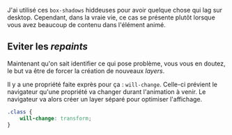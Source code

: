J'ai utilisé ces `box-shadows` hiddeuses pour avoir quelque chose qui lag sur desktop. Cependant, dans la vraie vie, ce cas se présente plutôt lorsque vous avez beaucoup de contenu dans l'élément animé.

## Eviter les _repaints_

Maintenant qu'on sait identifier ce qui pose problème, vous vous en doutez, le but va être de forcer la création de nouveaux _layers_.

Il y a une propriété faite exprès pour ça&nbsp;: `will-change`. Celle-ci prévient le navigateur qu'une propriété va changer durant l'animation à venir. Le navigateur va alors créer un layer séparé pour optimiser l'affichage.

```css
.class {
	will-change: transform;
}
```
